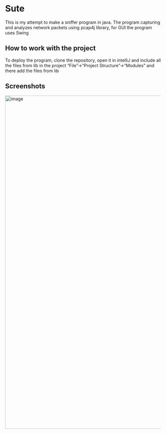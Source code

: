
# Sute

This is my attempt to make a sniffer program in java. The program capturing and analyzes network packets using pcap4j library, for GUI the program uses Swing


## How to work with the project

To deploy the program, clone the repository, open it in intelliJ and include all the files from lib in the project “File”->“Project Structure”->“Modules” and there add the files from lib

## Screenshots
<img width="1859" height="1080" alt="image" src="https://github.com/user-attachments/assets/a439f35e-b2e7-489e-af54-689978c74ada" />
